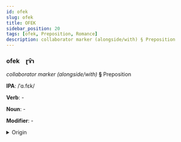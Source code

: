 ```yaml
---
id: ofek
slug: ofek
title: OFEK
sidebar_position: 20
tags: [ofek, Preposition, Romance]
description: collaborator marker (alongside/with) § Preposition
---
```


### ofek&emsp;<span kind="abugida">ɽɤ̑ɿ</span>

*collaborator marker (alongside/with)* **§** Preposition

**IPA**: /ˈɑ.fɛk/

**Verb**: -

**Noun**: -

**Modifier**: -

<details>
    <summary>Origin</summary>
    French avec /a.vɛk/<br/>
    <em>Romance Language Family</em>
</details>